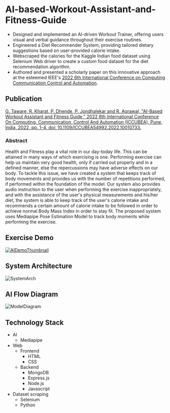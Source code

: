 # AI-based-Workout-Assistant-and-Fitness-Guide 
- Designed and implemented an AI-driven Workout Trainer, offering users visual and verbal guidance throughout their exercise routines.
- Engineered a Diet Recommender System, providing tailored dietary suggestions based on user-provided calorie intake.
- Webscraped the calories for the Kaggle Indian food dataset using Selenium Web driver to create a custom food dataset for the diet recommendation algorithm.
- Authored and presented a scholarly paper on this innovative approach at the esteemed IEEE's [2022 6th International Conference on Computing Communication Control and Automation](https://ieeexplore.ieee.org/xpl/conhome/10010701/proceeding).

## Publication
[G. Taware, R. Kharat, P. Dhende, P. Jondhalekar and R. Agrawal, "AI-Based Workout Assistant and Fitness Guide," 2022 6th International Conference On Computing, Communication, Control And Automation (ICCUBEA), Pune, India, 2022, pp. 1-4, doi: 10.1109/ICCUBEA54992.2022.10010733.](https://ieeexplore.ieee.org/stamp/stamp.jsp?tp=&arnumber=10010733&isnumber=10010578) <br>

### Abstract
Health and Fitness play a vital role in our day-today life. This can be attained in many ways of which exercising is one. Performing exercise can help us maintain very good health, only if carried out properly and in a defined manner, else the repercussions may have adverse effects on our body. To tackle this issue, we have created a system that keeps track of body movements and provides us with the number of repetitions performed, if performed within the foundation of the model. Our system also provides audio instruction to the user when performing the exercise inappropriately, and with the assistance of the user's physical measurements and his/her diet, the system is able to keep track of the user's calorie intake and recommends a certain amount of calorie intake to be followed in order to achieve normal Body Mass Index in order to stay fit. The proposed system uses Mediapipe Pose Estimation Model to track body moments while performing the exercise.

## Exercise Demo
[![AIDemoThumbnail](https://github.com/pratik-dhende/AI-based-Workout-Assistant-and-Fitness-Guide/assets/55596801/76bbe806-cba6-4ff2-a131-66157009e229)
](https://drive.google.com/file/d/1J77vCVQhIf_lbtJIoWQAJPo1FrlUWUwd/view?usp=sharing)

## System Architecture
![SystemArch](https://github.com/pratik-dhende/AI-based-Workout-Assistant-and-Fitness-Guide/assets/55596801/d6df9e89-204b-402b-8945-9762fe26dac6)

## AI Flow Diagram
![ModelDiagram](https://github.com/pratik-dhende/AI-based-Workout-Assistant-and-Fitness-Guide/assets/55596801/c1b0912f-993f-481a-a62f-f412faed33df)

## Technology Stack
- AI
  - Mediapipe 
- Web
  - Frontend
    - HTML
    - CSS
  - Backend
    - MongoDB
    - Express.js
    - Node.js
    - Javascript
- Dataset scraping
  - Selenium
  - Python




